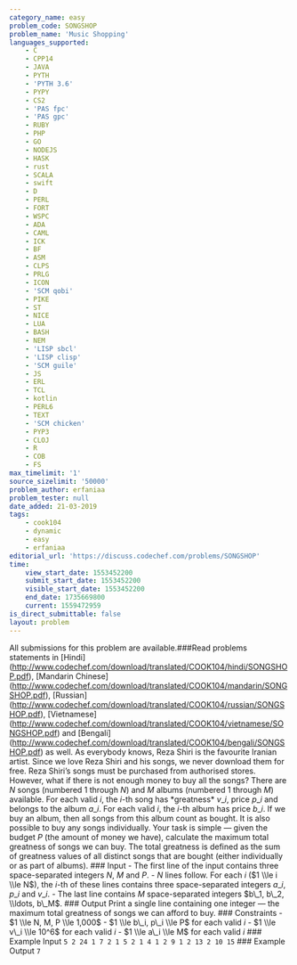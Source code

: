 ```yaml
---
category_name: easy
problem_code: SONGSHOP
problem_name: 'Music Shopping'
languages_supported:
    - C
    - CPP14
    - JAVA
    - PYTH
    - 'PYTH 3.6'
    - PYPY
    - CS2
    - 'PAS fpc'
    - 'PAS gpc'
    - RUBY
    - PHP
    - GO
    - NODEJS
    - HASK
    - rust
    - SCALA
    - swift
    - D
    - PERL
    - FORT
    - WSPC
    - ADA
    - CAML
    - ICK
    - BF
    - ASM
    - CLPS
    - PRLG
    - ICON
    - 'SCM qobi'
    - PIKE
    - ST
    - NICE
    - LUA
    - BASH
    - NEM
    - 'LISP sbcl'
    - 'LISP clisp'
    - 'SCM guile'
    - JS
    - ERL
    - TCL
    - kotlin
    - PERL6
    - TEXT
    - 'SCM chicken'
    - PYP3
    - CLOJ
    - R
    - COB
    - FS
max_timelimit: '1'
source_sizelimit: '50000'
problem_author: erfaniaa
problem_tester: null
date_added: 21-03-2019
tags:
    - cook104
    - dynamic
    - easy
    - erfaniaa
editorial_url: 'https://discuss.codechef.com/problems/SONGSHOP'
time:
    view_start_date: 1553452200
    submit_start_date: 1553452200
    visible_start_date: 1553452200
    end_date: 1735669800
    current: 1559472959
is_direct_submittable: false
layout: problem
---
```

All submissions for this problem are available.\###Read problems statements in \[Hindi\](http://www.codechef.com/download/translated/COOK104/hindi/SONGSHOP.pdf), \[Mandarin Chinese\](http://www.codechef.com/download/translated/COOK104/mandarin/SONGSHOP.pdf), \[Russian\](http://www.codechef.com/download/translated/COOK104/russian/SONGSHOP.pdf), \[Vietnamese\](http://www.codechef.com/download/translated/COOK104/vietnamese/SONGSHOP.pdf) and \[Bengali\](http://www.codechef.com/download/translated/COOK104/bengali/SONGSHOP.pdf) as well. As everybody knows, Reza Shiri is the favourite Iranian artist. Since we love Reza Shiri and his songs, we never download them for free. Reza Shiri’s songs must be purchased from authorised stores. However, what if there is not enough money to buy all the songs? There are $N$ songs (numbered $1$ through $N$) and $M$ albums (numbered $1$ through $M$) available. For each valid $i$, the $i$-th song has \*greatness\* $v\_i$, price $p\_i$ and belongs to the album $a\_i$. For each valid $i$, the $i$-th album has price $b\_i$. If we buy an album, then all songs from this album count as bought. It is also possible to buy any songs individually. Your task is simple ― given the budget $P$ (the amount of money we have), calculate the maximum total greatness of songs we can buy. The total greatness is defined as the sum of greatness values of all distinct songs that are bought (either individually or as part of albums). ### Input - The first line of the input contains three space-separated integers $N$, $M$ and $P$. - $N$ lines follow. For each $i$ ($1 \\le i \\le N$), the $i$-th of these lines contains three space-separated integers $a\_i$, $p\_i$ and $v\_i$. - The last line contains $M$ space-separated integers $b\_1, b\_2, \\ldots, b\_M$. ### Output Print a single line containing one integer ― the maximum total greatness of songs we can afford to buy. ### Constraints - $1 \\le N, M, P \\le 1,000$ - $1 \\le b\_i, p\_i \\le P$ for each valid $i$ - $1 \\le v\_i \\le 10^6$ for each valid $i$ - $1 \\le a\_i \\le M$ for each valid $i$ ### Example Input ``` 5 2 24 1 7 2 1 5 2 1 4 1 2 9 1 2 13 2 10 15 ``` ### Example Output ``` 7 ```
